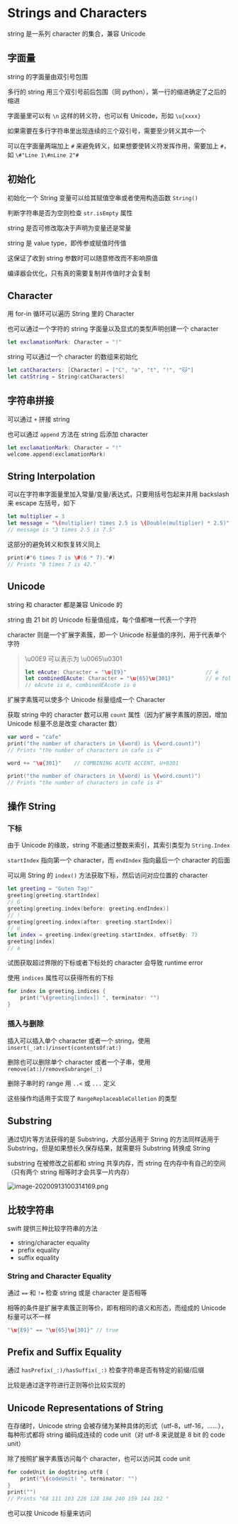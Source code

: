 # Strings and Characters

string 是一系列 character 的集合，兼容 Unicode

## 字面量

string 的字面量由双引号包围

多行的 string 用三个双引号前后包围（同 python），第一行的缩进确定了之后的缩进

字面量里可以有 `\n` 这样的转义符，也可以有 Unicode，形如 `\u{xxxx}`

 如果需要在多行字符串里出现连续的三个双引号，需要至少转义其中一个

可以在字面量两端加上 `#` 来避免转义，如果想要使转义符发挥作用，需要加上 `#`，如 `\#"Line 1\#nLine 2"#`

## 初始化

初始化一个 String 变量可以给其赋值空串或者使用构造函数 `String()`

判断字符串是否为空则检查 `str.isEmpty` 属性

string 是否可修改取决于声明为变量还是常量

string 是 value type，即传参或赋值时传值

这保证了收到 string 参数时可以随意修改而不影响原值

编译器会优化，只有真的需要复制并传值时才会复制

## Character

用 for-in 循环可以遍历 String 里的 Character

也可以通过一个字符的 string 字面量以及显式的类型声明创建一个 character

```swift
let exclamationMark: Character = "!"
```

string 可以通过一个 character 的数组来初始化

```swift
let catCharacters: [Character] = ["C", "a", "t", "!", "🐱"]
let catString = String(catCharacters)
```

## 字符串拼接

可以通过 `+` 拼接 string

也可以通过 `append` 方法在 string 后添加 character

```swift
let exclamationMark: Character = "!"
welcome.append(exclamationMark)
```

## String Interpolation

可以在字符串字面量里加入常量/变量/表达式，只要用括号包起来并用 backslash 来 escape 左括号，如下

```swift
let multiplier = 3
let message = "\(multiplier) times 2.5 is \(Double(multiplier) * 2.5)"
// message is "3 times 2.5 is 7.5"
```

这部分的避免转义和恢复转义同上

```swift
print(#"6 times 7 is \#(6 * 7)."#)
// Prints "6 times 7 is 42."
```

## Unicode

string 和 character 都是兼容 Unicode 的

string 由 21 bit 的 Unicode 标量值组成，每个值都唯一代表一个字符

character 则是一个扩展字素簇，即一个 Unicode 标量值的序列，用于代表单个字符

> \u00E9 可以表示为 \u0065\u0301
>
> ```swift
> let eAcute: Character = "\u{E9}"                         // é
> let combinedEAcute: Character = "\u{65}\u{301}"          // e followed by ́
> // eAcute is é, combinedEAcute is é
> ```

扩展字素簇可以使多个 Unicode 标量组成一个 Character

获取 string 中的 character 数可以用 `count` 属性（因为扩展字素簇的原因，增加 Unicode 标量不总是改变 character 数）

```swift
var word = "cafe"
print("the number of characters in \(word) is \(word.count)")
// Prints "the number of characters in cafe is 4"

word += "\u{301}"    // COMBINING ACUTE ACCENT, U+0301

print("the number of characters in \(word) is \(word.count)")
// Prints "the number of characters in café is 4"
```

## 操作 String

### 下标

由于 Unicode 的缘故，string 不能通过整数来索引，其索引类型为 `String.Index`

`startIndex` 指向第一个 character，而 `endIndex` 指向最后一个 character 的后面

可以用 String 的 `index()` 方法获取下标，然后访问对应位置的 character

```swift
let greeting = "Guten Tag!"
greeting[greeting.startIndex]
// G
greeting[greeting.index(before: greeting.endIndex)]
// !
greeting[greeting.index(after: greeting.startIndex)]
// u
let index = greeting.index(greeting.startIndex, offsetBy: 7)
greeting[index]
// a
```

试图获取超过界限的下标或者下标处的 character 会导致 runtime error

使用 `indices` 属性可以获得所有的下标

```swift
for index in greeting.indices {
    print("\(greeting[index]) ", terminator: "")
}
```

### 插入与删除

插入可以插入单个 character 或者一个 string，使用 `insert(_:at:)/insert(contentsOf:at:)`

删除也可以删除单个 character 或者一个子串，使用 `remove(at:)/removeSubrange(_:)`

删除子串时的 range 用 `..<` 或 `...` 定义

这些操作均适用于实现了 `RangeReplaceableColletion` 的类型

## Substring

通过切片等方法获得的是 Substring，大部分适用于 String 的方法同样适用于 Substring，但是如果想长久保存结果，就需要将 Substring 转换成 String

substring 在被修改之前都和 string 共享内存，而 string 在内存中有自己的空间（只有两个 string 相等时才会共享一片内存）

![image-20200913100314169.png](https://i.loli.net/2020/09/13/86N379TUl5jFzIn.png)

## 比较字符串

swift 提供三种比较字符串的方法

* string/character equality
* prefix equality
* suffix equality

### String and Character Equality

通过 `==` 和 `!=` 检查 string 或是 character 是否相等

相等的条件是扩展字素簇正则等价，即有相同的语义和形态，而组成的 Unicode 标量可以不一样

```swift
"\u{E9}" == "\u{65}\u{301}" // true
```

## Prefix and Suffix Equality

通过 `hasPrefix(_:)/hasSuffix(_:)` 检查字符串是否有特定的前缀/后缀

比较是通过逐字符进行正则等价比较实现的

## Unicode Representations of String

在存储时，Unicode string 会被存储为某种具体的形式（utf-8，utf-16，……），每种形式都将 string 编码成连续的 code unit（对 utf-8 来说就是 8 bit 的 code unit）

除了按照扩展字素簇访问每个 character，也可以访问其 code unit

```swift
for codeUnit in dogString.utf8 {
    print("\(codeUnit) ", terminator: "")
}
print("")
// Prints "68 111 103 226 128 188 240 159 144 182 "
```

也可以按 Unicode 标量来访问